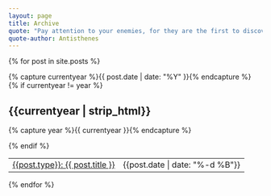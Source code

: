 ```yaml
---
layout: page
title: Archive
quote: "Pay attention to your enemies, for they are the first to discover your mistakes."
quote-author: Antisthenes
---
```


{% for post in site.posts %}

{% capture currentyear %}{{ post.date | date: "%Y" }}{% endcapture %}
{% if currentyear != year %}

<h2>{{currentyear | strip_html}}</h2>

{% capture year %}{{ currentyear }}{% endcapture %}

{% endif %}

<table cellpadding="0" cellspacing="0" border="0"> 

  <tr><td><a href="{{ post.url }}">{{post.type}}: {{ post.title }}</a></td>
  <td style = "text-align:right">{{post.date | date: "%-d %B"}}</td></tr>
</table>
{% endfor %}